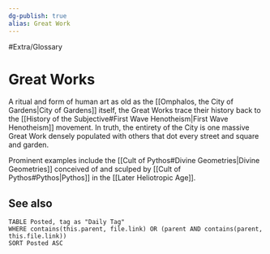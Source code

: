 ```yaml
---
dg-publish: true
alias: Great Work
---
```

#Extra/Glossary 
# Great Works

A ritual and form of human art as old as the [[Omphalos, the City of Gardens|City of Gardens]] itself, the Great Works trace their history back to the [[History of the Subjective#First Wave Henotheism|First Wave Henotheism]] movement. In truth, the entirety of the City is one massive Great Work densely populated with others that dot every street and square and garden.

Prominent examples include the [[Cult of Pythos#Divine Geometries|Divine Geometries]] conceived of and sculped by [[Cult of Pythos#Pythos|Pythos]] in the [[Later Heliotropic Age]].

## See also

```dataview
TABLE Posted, tag as "Daily Tag"
WHERE contains(this.parent, file.link) OR (parent AND contains(parent, this.file.link))
SORT Posted ASC
```